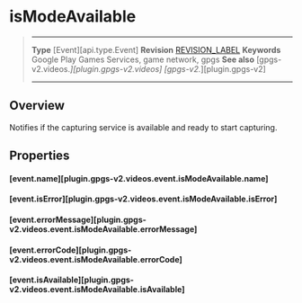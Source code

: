 # isModeAvailable

> --------------------- ------------------------------------------------------------------------------------------
> __Type__              [Event][api.type.Event]
> __Revision__          [REVISION_LABEL](REVISION_URL)
> __Keywords__          Google Play Games Services, game network, gpgs
> __See also__          [gpgs-v2.videos.*][plugin.gpgs-v2.videos]
>                       [gpgs-v2.*][plugin.gpgs-v2]
> --------------------- ------------------------------------------------------------------------------------------

## Overview

Notifies if the capturing service is available and ready to start capturing.

## Properties

#### [event.name][plugin.gpgs-v2.videos.event.isModeAvailable.name]

#### [event.isError][plugin.gpgs-v2.videos.event.isModeAvailable.isError]

#### [event.errorMessage][plugin.gpgs-v2.videos.event.isModeAvailable.errorMessage]

#### [event.errorCode][plugin.gpgs-v2.videos.event.isModeAvailable.errorCode]

#### [event.isAvailable][plugin.gpgs-v2.videos.event.isModeAvailable.isAvailable]